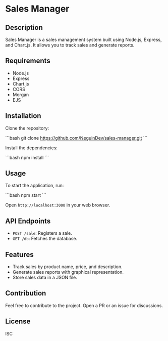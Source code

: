 # Sales Manager

## Description

Sales Manager is a sales management system built using Node.js, Express, and Chart.js. It allows you to track sales and generate reports.

## Requirements

- Node.js
- Express
- Chart.js
- CORS
- Morgan
- EJS

## Installation

Clone the repository:

\`\`\`bash
git clone https://github.com/NeguinDev/sales-manager.git
\`\`\`

Install the dependencies:

\`\`\`bash
npm install
\`\`\`

## Usage

To start the application, run:

\`\`\`bash
npm start
\`\`\`

Open `http://localhost:3000` in your web browser.

## API Endpoints

- `POST /sale`: Registers a sale.
- `GET /db`: Fetches the database.

## Features

- Track sales by product name, price, and description.
- Generate sales reports with graphical representation.
- Store sales data in a JSON file.

## Contribution

Feel free to contribute to the project. Open a PR or an issue for discussions.

## License

ISC
